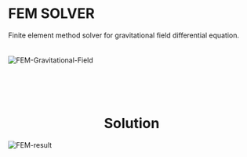 # FEM SOLVER

Finite element method solver for gravitational field differential equation.
<br>
<br>
<br>
![FEM-Gravitational-Field](https://user-images.githubusercontent.com/85311656/161127979-99175edd-b8d5-4e6a-bb9f-0f909d2a2016.png)


<br>
<br>
<br>
<h1 align="center">Solution</h1>

![FEM-result](https://user-images.githubusercontent.com/85311656/161128220-146bcd12-d243-4b15-9a45-4669808ebd01.png)
